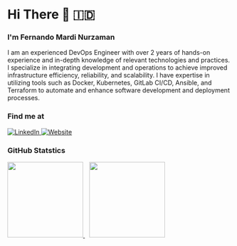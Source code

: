 # <b>Hi There :wave: :indonesia:</b>

### <b>I'm Fernando Mardi Nurzaman</b>

I am an experienced DevOps Engineer with over 2 years of hands-on experience and in-depth knowledge of relevant technologies and practices. I specialize in integrating development and operations to achieve improved infrastructure efficiency, reliability, and scalability. I have expertise in utilizing tools such as Docker, Kubernetes, GitLab CI/CD, Ansible, and Terraform to automate and enhance software development and deployment processes.

### Find me at

<p style="align: left">
  <a href="https://www.linkedin.com/in/fernandomardinurzaman/" target="_blank">
    <img alt="LinkedIn" src="https://img.shields.io/badge/linkedin-%230077B5.svg?&style=flat&logo=linkedin&logoColor=white" />
  </a> 
  <a href="https://dimasnugroho673.github.io/" target="_blank">
    <img alt="Website" src="https://img.shields.io/badge/Website-3b5998.svg?&style=flat&logo=google-chrome&logoColor=white" />
  </a> 
</p>

### GitHub Statstics

<p style="align: left">
    <a href="https://github.com/nandomardi23">
    <img height="170em" src="https://github-readme-stats-eight-theta.vercel.app/api/top-langs/?username=dimasnugroho673&layout=compact&langs_count=8&theme=buefy"/>
    <img style="margin-left: 10px" height="170em" src="https://github-readme-stats-eight-theta.vercel.app/api?username=dimasnugroho673&show_icons=true&theme=buefy&include_all_commits=true&count_private=true"/>
    </a>
</p>

</br>
